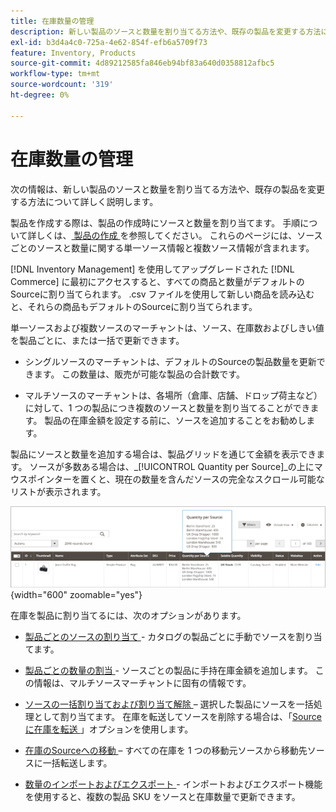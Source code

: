 ```yaml
---
title: 在庫数量の管理
description: 新しい製品のソースと数量を割り当てる方法や、既存の製品を変更する方法について説明します。
exl-id: b3d4a4c0-725a-4e62-854f-efb6a5709f73
feature: Inventory, Products
source-git-commit: 4d89212585fa846eb94bf83a640d0358812afbc5
workflow-type: tm+mt
source-wordcount: '319'
ht-degree: 0%

---
```


# 在庫数量の管理

次の情報は、新しい製品のソースと数量を割り当てる方法や、既存の製品を変更する方法について詳しく説明します。

製品を作成する際は、製品の作成時にソースと数量を割り当てます。 手順について詳しくは、[ 製品の作成 ](../catalog/product-create.md) を参照してください。 これらのページには、ソースごとのソースと数量に関する単一ソース情報と複数ソース情報が含まれます。

[!DNL Inventory Management] を使用してアップグレードされた [!DNL Commerce] に最初にアクセスすると、すべての商品と数量がデフォルトのSourceに割り当てられます。 .csv ファイルを使用して新しい商品を読み込むと、それらの商品もデフォルトのSourceに割り当てられます。

単一ソースおよび複数ソースのマーチャントは、ソース、在庫数およびしきい値を製品ごとに、または一括で更新できます。

- シングルソースのマーチャントは、デフォルトのSourceの製品数量を更新できます。 この数量は、販売が可能な製品の合計数です。

- マルチソースのマーチャントは、各場所（倉庫、店舗、ドロップ荷主など）に対して、1 つの製品につき複数のソースと数量を割り当てることができます。 製品の在庫金額を設定する前に、ソースを追加することをお勧めします。

製品にソースと数量を追加する場合は、製品グリッドを通じて金額を表示できます。 ソースが多数ある場合は、_[!UICONTROL Quantity per Source]_の上にマウスポインターを置くと、現在の数量を含んだソースの完全なスクロール可能なリストが表示されます。

![ ソースごとの製品数量 ](assets/inventory-product-quantity.png){width="600" zoomable="yes"}

在庫を製品に割り当てるには、次のオプションがあります。

- [ 製品ごとのソースの割り当て ](sources-assign-per-product.md) - カタログの製品ごとに手動でソースを割り当てます。

- [ 製品ごとの数量の割当 ](quantities-assign-per-product.md) - ソースごとの製品に手持在庫金額を追加します。 この情報は、マルチソースマーチャントに固有の情報です。

- [ ソースの一括割り当ておよび割り当て解除 ](bulk-assignment.md) – 選択した製品にソースを一括処理として割り当てます。 在庫を転送してソースを削除する場合は、「[Sourceに在庫を転送 ](inventory-transfer.md)」オプションを使用します。

- [ 在庫のSourceへの移動 ](inventory-transfer.md) – すべての在庫を 1 つの移動元ソースから移動先ソースに一括転送します。

- [ 数量のインポートおよびエクスポート ](inventory-import-export.md) - インポートおよびエクスポート機能を使用すると、複数の製品 SKU をソースと在庫数量で更新できます。
